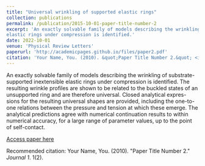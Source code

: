 ```yaml
---
title: "Universal wrinkling of supported elastic rings"
collection: publications
permalink: /publication/2015-10-01-paper-title-number-2
excerpt: 'An exactly solvable family of models describing the wrinkling of substrate-supported inextensible
elastic rings under compression is identified.'
date: 2022-10-01
venue: 'Physical Review Letters'
paperurl: 'http://academicpages.github.io/files/paper2.pdf'
citation: 'Your Name, You. (2010). &quot;Paper Title Number 2.&quot; <i>Journal 1</i>. 1(2).'
---
```

An exactly solvable family of models describing the wrinkling of substrate-supported inextensible
elastic rings under compression is identified. The resulting wrinkle profiles are shown to be related
to the buckled states of an unsupported ring and are therefore universal. Closed analytical expres-
sions for the resulting universal shapes are provided, including the one-to-one relations between
the pressure and tension at which these emerge. The analytical predictions agree with numerical
continuation results to within numerical accuracy, for a large range of parameter values, up to the
point of self-contact.

[Access paper here](http://academicpages.github.io/files/paper2.pdf)

Recommended citation: Your Name, You. (2010). "Paper Title Number 2." <i>Journal 1</i>. 1(2).